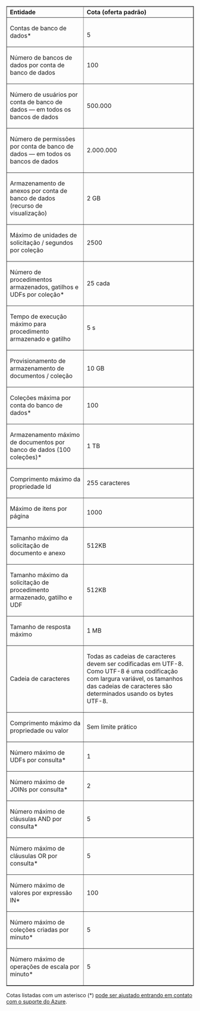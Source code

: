 <table cellspacing="0" border="1">
<tr>
   <th align="left" valign="middle">Entidade</th>
   <th align="left" valign="middle">Cota (oferta padrão)</th>
</tr>
<tr>
   <td valign="middle"><p>Contas de banco de dados*</p></td>
   <td valign="middle"><p></p>5</td>

</tr>
<tr>
   <td valign="middle"><p>Número de bancos de dados por conta de banco de dados</p></td>
   <td valign="middle"><p>100</p></td>
</tr>
<tr>
   <td valign="middle"><p>Número de usuários por conta de banco de dados — em todos os bancos de dados</p></td>
   <td valign="middle"><p>500.000</p></td>
</tr>
<tr>
   <td valign="middle"><p>Número de permissões por conta de banco de dados — em todos os bancos de dados</p></td>
   <td valign="middle"><p>2.000.000</p></td>
</tr>
<tr>
   <td valign="middle"><p>Armazenamento de anexos por conta de banco de dados (recurso de visualização)</p></td>
   <td valign="middle"><p>2 GB</p></td>
</tr>
<tr>
   <td valign="middle"><p>Máximo de unidades de solicitação / segundos por coleção</p></td>
   <td valign="middle"><p>2500</p></td>
</tr>
<tr>
   <td valign="middle"><p>Número de procedimentos armazenados, gatilhos e UDFs por coleção* </p></td>
   <td valign="middle"><p>25 cada</p></td>
</tr>
<tr>
   <td valign="middle"><p>Tempo de execução máximo para procedimento armazenado e gatilho</p></td>
   <td valign="middle"><p>5 s</p></td>
</tr>
<tr>
   <td valign="middle"><p>Provisionamento de armazenamento de documentos / coleção</p></td>
   <td valign="middle"><p>10 GB</p></td>
</tr>
<tr>
   <td valign="middle"><p>Coleções máxima por conta do banco de dados*</p></td>
   <td valign="middle"><p>100</p></td>
</tr>
<tr>
   <td valign="middle"><p>Armazenamento máximo de documentos por banco de dados (100 coleções)*</p></td>
   <td valign="middle"><p>1 TB</p></td>
</tr>
<tr>
   <td valign="middle"><p>Comprimento máximo da propriedade Id</p></td>
   <td valign="middle"><p>255 caracteres</p></td>
</tr>
<tr>
   <td valign="middle"><p>Máximo de itens por página</p></td>
   <td valign="middle"><p>1000</p></td>
</tr>
<tr>
   <td valign="middle"><p>Tamanho máximo da solicitação de documento e anexo </p></td>
   <td valign="middle"><p>512KB</p></td>
</tr>
<tr>
   <td valign="middle"><p>Tamanho máximo da solicitação de procedimento armazenado, gatilho e UDF</p></td>
   <td valign="middle"><p>512KB</p></td>
</tr>
<tr>
   <td valign="middle"><p>Tamanho de resposta máximo</p></td>
   <td valign="middle"><p>1 MB</p></td>
</tr>
<tr>
   <td valign="middle"><p>Cadeia de caracteres</p></td>
   <td valign="middle"><p>Todas as cadeias de caracteres devem ser codificadas em UTF-8. Como UTF-8 é uma codificação com largura variável, os tamanhos das cadeias de caracteres são determinados usando os bytes UTF-8.</p></td>
</tr>
<tr>
   <td valign="middle"><p>Comprimento máximo da propriedade ou valor</p></td>
   <td valign="middle"><p>Sem limite prático</p></td>
</tr>
<tr>
   <td valign="middle"><p>Número máximo de UDFs por consulta*</p></td>
   <td valign="middle"><p>1</p></td>
</tr>
<tr>
   <td valign="middle"><p>Número máximo de JOINs por consulta*</p></td>
   <td valign="middle"><p>2</p></td>
</tr>
<tr>
   <td valign="middle"><p>Número máximo de cláusulas AND por consulta*</p></td>
   <td valign="middle"><p>5</p></td>
</tr>
<tr>
   <td valign="middle"><p>Número máximo de cláusulas OR por consulta*</p></td>
   <td valign="middle"><p>5</p></td>
</tr>
<tr>
   <td valign="middle"><p>Número máximo de valores por expressão IN*</p></td>
   <td valign="middle"><p>100</p></td>
</tr>
<tr>
   <td valign="middle"><p>Número máximo de coleções criadas por minuto*</p></td>
   <td valign="middle"><p>5</p></td>
</tr>
<tr>
   <td valign="middle"><p>Número máximo de operações de escala por minuto*</p></td>
   <td valign="middle"><p>5</p></td>
</tr>
</table>

Cotas listadas com um asterisco (*) [pode ser ajustado entrando em contato com o suporte do Azure](../articles/documentdb-increase-limits.md).

<!---HONumber=58-->